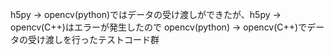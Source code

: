 h5py -> opencv(python)ではデータの受け渡しができたが、h5py -> opencv(C++)はエラーが発生したので
opencv(python) -> opencv(C++)でデータの受け渡しを行ったテストコード群